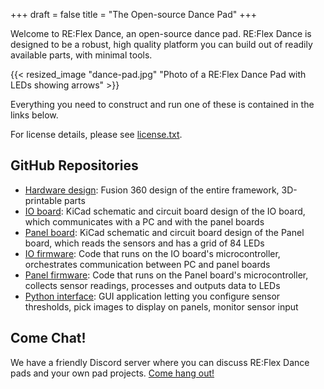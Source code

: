 +++
draft = false
title = "The Open-source Dance Pad"
+++

Welcome to RE:Flex Dance, an open-source dance pad. RE:Flex Dance is designed to be a robust, high quality platform you can build out of readily available parts, with minimal tools.

{{< resized_image "dance-pad.jpg" "Photo of a RE:Flex Dance Pad with LEDs showing arrows" >}}

Everything you need to construct and run one of these is contained in the links below.

For license details, please see [license.txt](/license.txt).

## GitHub Repositories

- [Hardware design](https://github.com/ReflexCreations/hardware-design): Fusion 360 design of the entire framework, 3D-printable parts
- [IO board](https://github.com/ReflexCreations/io-board): KiCad schematic and circuit board design of the IO board, which communicates with a PC and with the panel boards
- [Panel board](https://github.com/ReflexCreations/panel-board): KiCad schematic and circuit board design of the Panel board, which reads the sensors and has a grid of 84 LEDs
- [IO firmware](https://github.com/ReflexCreations/io-firmware): Code that runs on the IO board's microcontroller, orchestrates communication between PC and panel boards
- [Panel firmware](https://github.com/ReflexCreations/panel-firmware): Code that runs on the Panel board's microcontroller, collects sensor readings, processes and outputs data to LEDs
- [Python interface](https://github.com/ReflexCreations/python-interface): GUI application letting you configure sensor thresholds, pick images to display on panels, monitor sensor input

## Come Chat!

We have a friendly Discord server where you can discuss RE:Flex Dance pads and your own pad projects. [Come hang out!](https://discord.gg/TCn3emnwZU)